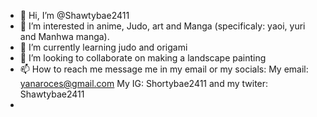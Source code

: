 - 👋 Hi, I’m @Shawtybae2411
- 👀 I’m interested in anime, Judo, art and Manga (specificaly: yaoi, yuri and Manhwa manga).
- 🌱 I’m currently learning judo and origami
- 💞️ I’m looking to collaborate on making a landscape painting
- 📫 How to reach me message me in my email or my socials: My email: yanaroces@gmail.com My IG: Shortybae2411 and my twiter: Shawtybae2411
-
<!---
Shawtybae2411/Shawtybae2411 is a ✨ special ✨ repository because its `README.md` (this file) appears on your GitHub profile.
You can click the Preview link to take a look at your changes.
--->
